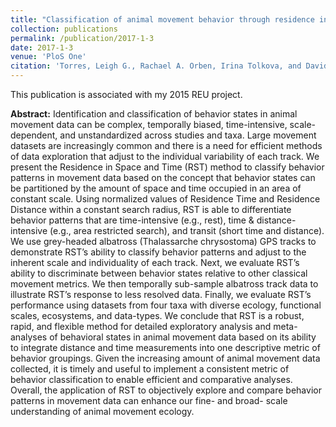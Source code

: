 ```yaml
---
title: "Classification of animal movement behavior through residence in space and time"
collection: publications
permalink: /publication/2017-1-3
date: 2017-1-3
venue: 'PloS One'
citation: 'Torres, Leigh G., Rachael A. Orben, Irina Tolkova, and David R. Thompson. &quot;Classification of animal movement behavior through residence in space and time.&quot; <i>PloS one 12</i>, no. 1 (2017): e0168513..'
---
```

This publication is associated with my 2015 REU project.

**Abstract:** Identification and classification of behavior states in animal movement data can be complex, temporally biased, time-intensive, scale-dependent, and unstandardized across studies and taxa. Large movement datasets are increasingly common and there is a need for efficient methods of data exploration that adjust to the individual variability of each track. We present the Residence in Space and Time (RST) method to classify behavior patterns in movement data based on the concept that behavior states can be partitioned by the amount of space and time occupied in an area of constant scale. Using normalized values of Residence Time and Residence Distance within a constant search radius, RST is able to differentiate behavior patterns that are time-intensive (e.g., rest), time & distance-intensive (e.g., area restricted search), and transit (short time and distance). We use grey-headed albatross (Thalassarche chrysostoma) GPS tracks to demonstrate RST’s ability to classify behavior patterns and adjust to the inherent scale and individuality of each track. Next, we evaluate RST’s ability to discriminate between behavior states relative to other classical movement metrics. We then temporally sub-sample albatross track data to illustrate RST’s response to less resolved data. Finally, we evaluate RST’s performance using datasets from four taxa with diverse ecology, functional scales, ecosystems, and data-types. We conclude that RST is a robust, rapid, and flexible method for detailed exploratory analysis and meta-analyses of behavioral states in animal movement data based on its ability to integrate distance and time measurements into one descriptive metric of behavior groupings. Given the increasing amount of animal movement data collected, it is timely and useful to implement a consistent metric of behavior classification to enable efficient and comparative analyses. Overall, the application of RST to objectively explore and compare behavior patterns in movement data can enhance our fine- and broad- scale understanding of animal movement ecology.
